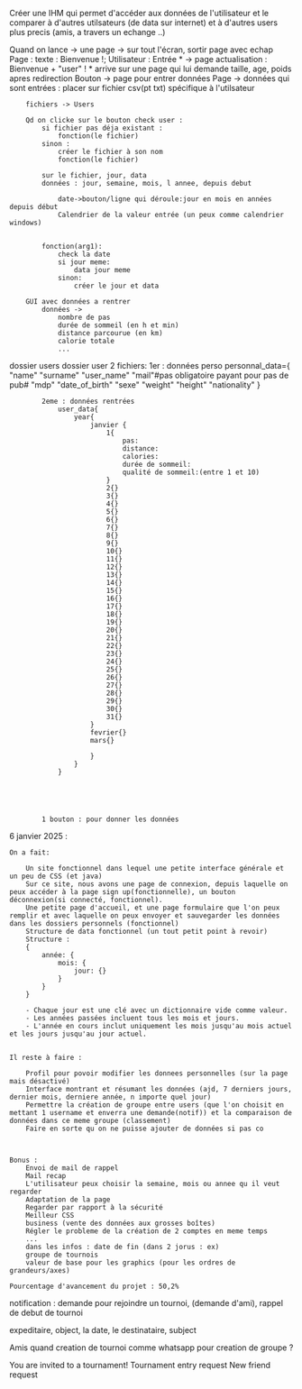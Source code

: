 Créer une IHM   qui permet d'accéder aux données de l'utilisateur et le comparer à d'autres utilsateurs (de data sur internet) et à d'autres users plus precis (amis, a travers un echange ..)



<!-- Notes sur le projet 2 :
⦁	créer une application de comparaison de données de santé entre 2 utilisateurs
⦁	Des différentes données:
I.	Des données de la qualité du sommeil/de sa durée
II.	du nombres de pas
III.	kilomètres parcourus
IV.	du nombre de kcal brulées
V.	rythme cardiaque au repos
Comparaison entre les différents utilisateurs de l'application    -->












Quand on lance -> une page -> sur tout l'écran, sortir page avec echap
Page : 
    texte : Bienvenue !;
    Utilisateur : Entrée *  -> page actualisation : Bienvenue + "user" !
    * arrive sur une page qui lui demande taille, age, poids
    apres redirection
    Bouton -> page pour entrer données
        Page -> données qui sont entrées : placer sur fichier csv(pt txt) spécifique à l'utilsateur

        fichiers -> Users

        Qd on clicke sur le bouton check user :
            si fichier pas déja existant :
                fonction(le fichier)
            sinon : 
                créer le fichier à son nom
                fonction(le fichier)

            sur le fichier, jour, data
            données : jour, semaine, mois, l annee, depuis debut

                date->bouton/ligne qui déroule:jour en mois en années depuis début
                Calendrier de la valeur entrée (un peux comme calendrier windows)


            fonction(arg1):
                check la date
                si jour meme:
                    data jour meme
                sinon:
                    créer le jour et data

        GUI avec données a rentrer
            données ->
                nombre de pas 
                durée de sommeil (en h et min)
                distance parcourue (en km)
                calorie totale
                ...



dossier users
    dossier user
        2 fichiers:
            1er : données perso
                personnal_data={    
                    "name"
                    "surname"
                    "user_name"
                    "mail"#pas obligatoire payant pour pas de pub#
                    "mdp"
                    "date_of_birth"
                    "sexe"
                    "weight"
                    "height"
                    "nationality"
                    }

            2eme : données rentrées
                user_data{
                    year{
                        janvier {
                            1{
                                pas:
                                distance:
                                calories:
                                durée de sommeil:
                                qualité de sommeil:(entre 1 et 10)                             
                            }
                            2{}
                            3{}
                            4{}
                            5{}
                            6{}
                            7{}
                            8{}
                            9{}
                            10{}
                            11{}
                            12{}
                            13{}
                            14{}
                            15{}
                            16{}
                            17{}
                            18{}
                            19{}
                            20{}
                            21{}
                            22{}
                            23{}
                            24{}
                            25{}
                            26{}
                            27{}
                            28{}
                            29{}
                            30{}
                            31{}
                        }
                        fevrier{}
                        mars{}

                        }
                    }
                }

            



            1 bouton : pour donner les données




6 janvier 2025 : 

    On a fait:

        Un site fonctionnel dans lequel une petite interface générale et un peu de CSS (et java)
        Sur ce site, nous avons une page de connexion, depuis laquelle on peux accéder à la page sign up(fonctionnelle), un bouton déconnexion(si connecté, fonctionnel).
        Une petite page d'accueil, et une page formulaire que l'on peux remplir et avec laquelle on peux envoyer et sauvegarder les données dans les dossiers personnels (fonctionnel)
        Structure de data fonctionnel (un tout petit point à revoir)
        Structure :
        {
            année: {
                mois: {
                    jour: {}
                }
            }
        }

        - Chaque jour est une clé avec un dictionnaire vide comme valeur.
        - Les années passées incluent tous les mois et jours.
        - L'année en cours inclut uniquement les mois jusqu'au mois actuel et les jours jusqu'au jour actuel.
        

    Il reste à faire : 

        Profil pour povoir modifier les donnees personnelles (sur la page mais désactivé)
        Interface montrant et résumant les données (ajd, 7 derniers jours, dernier mois, derniere année, n importe quel jour)
        Permettre la création de groupe entre users (que l'on choisit en mettant 1 username et enverra une demande(notif)) et la comparaison de données dans ce meme groupe (classement)
        Faire en sorte qu on ne puisse ajouter de données si pas co
        


    Bonus : 
        Envoi de mail de rappel
        Mail recap
        L'utilisateur peux choisir la semaine, mois ou annee qu il veut regarder
        Adaptation de la page
        Regarder par rapport à la sécurité
        Meilleur CSS
        business (vente des données aux grosses boîtes)
        Régler le probleme de la création de 2 comptes en meme temps
        ...
        dans les infos : date de fin (dans 2 jorus : ex)
        groupe de tournois
        valeur de base pour les graphics (pour les ordres de grandeurs/axes)

    Pourcentage d'avancement du projet : 50,2%

notification : demande pour rejoindre un tournoi, (demande d'ami), rappel de debut de tournoi

expeditaire, object, la date, le destinataire, subject

Amis quand creation de tournoi comme whatsapp pour creation de groupe ?

You are invited to a tournament!
Tournament entry request
New friend request